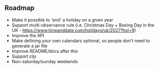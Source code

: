 ## Roadmap

* Make it possible to 'end' a holiday on a given year
* Support multi-observance rule (i.e. Christmas Day + Boxing Day in the UK - https://www.timeanddate.com/holidays/uk/2027?hol=9)
* Improve the API
* Make defining your own calendars optional, so people don't need to generate a jar file
* Improve README/docs after this
* Support cljs
* Non-saturday/sunday weekends
